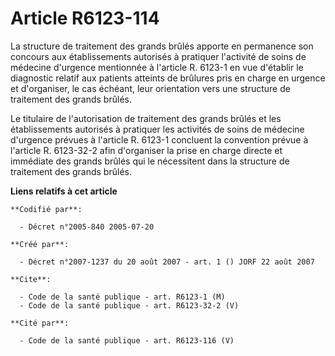 # Article R6123-114

La structure de traitement des grands brûlés apporte en permanence son concours aux établissements autorisés à pratiquer
l'activité de soins de médecine d'urgence mentionnée à l'article R. 6123-1 en vue d'établir le diagnostic relatif aux
patients atteints de brûlures pris en charge en urgence et d'organiser, le cas échéant, leur orientation vers une structure
de traitement des grands brûlés.

Le titulaire de l'autorisation de traitement des grands brûlés et les établissements autorisés à pratiquer les activités de
soins de médecine d'urgence prévues à l'article R. 6123-1 concluent la convention prévue à l'article R. 6123-32-2 afin
d'organiser la prise en charge directe et immédiate des grands brûlés qui le nécessitent dans la structure de traitement des
grands brûlés.

**Liens relatifs à cet article**

	**Codifié par**:

	  - Décret n°2005-840 2005-07-20

	**Créé par**:

	  - Décret n°2007-1237 du 20 août 2007 - art. 1 () JORF 22 août 2007

	**Cite**:

	  - Code de la santé publique - art. R6123-1 (M)
	  - Code de la santé publique - art. R6123-32-2 (V)

	**Cité par**:

	  - Code de la santé publique - art. R6123-116 (V)
